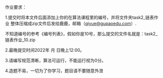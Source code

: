 作业要求：

1.提交时将本文件后面添加上你的在算法课程里的编号，并将文件夹task2_链表作业  整体压缩成zip文件后发给鹿鹿，邮箱（qiyue@gupaoedu.com）.

不知道编号的参考《编号列表》，假如你是10号，那么提交的文件名就是：task2_链表作业_10.zip

2.最晚提交时间2022年 月 日晚上12:00。

3.请编写规范清晰，算法可运行，不能运行视为0分。

4.造题不易，一切为了你学习，题目请不要随意外泄